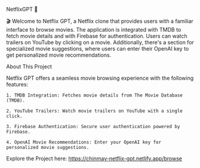 NetflixGPT 🚀

🎬 Welcome to Netflix GPT, a Netflix clone that provides users with a familiar interface to browse movies. The application is integrated with TMDB to fetch movie details and with Firebase for authentication. Users can watch trailers on YouTube by clicking on a movie. Additionally, there's a section for specialized movie suggestions, where users can enter their OpenAI key to get personalized movie recommendations.

About This Project

Netflix GPT offers a seamless movie browsing experience with the following features:

    1. TMDB Integration: Fetches movie details from The Movie Database (TMDB).

    2. YouTube Trailers: Watch movie trailers on YouTube with a single click.

    3. Firebase Authentication: Secure user authentication powered by Firebase.

    4. OpenAI Movie Recommendations: Enter your OpenAI key for personalized movie suggestions.

Explore the Project here: https://chinmay-netflix-gpt.netlify.app/browse

